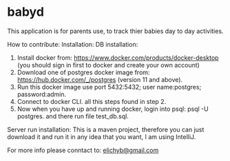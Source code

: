 # babyd

This application is for parents use, to track thier babies day to day activities.

How to contribute:
Installation:
DB installation:
1. Install docker from: https://www.docker.com/products/docker-desktop (you should sign in first to docker and create your own account)
2. Download one of postgres docker image from: https://hub.docker.com/_/postgres (version 11 and above).
3. Run this docker image use port 5432:5432; user name:postgres; password:admin.
4. Connect to docker CLI. all this steps found in step 2.
5. Now when you have up and running docker, login into psql: psql -U postgres. and there run file test_db.sql.

Server run installation:
This is a maven project, therefore you can just download it and run it in any idea that you want, I am using IntelliJ.

For more info please conntact to:
elichyb@gmail.com
